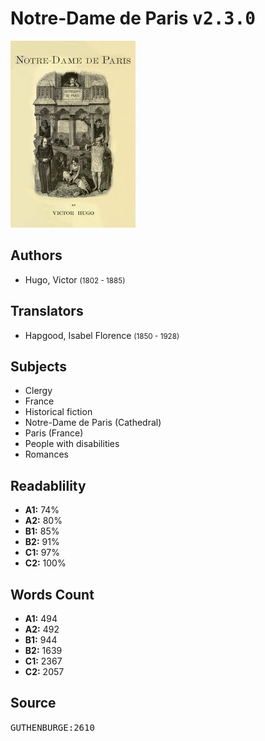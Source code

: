 # Notre-Dame de Paris <kbd>v2.3.0</kbd>

![](./cover.medium.jpg "")

## Authors


 - Hugo, Victor <small>(1802 - 1885)</small>

## Translators


 - Hapgood, Isabel Florence <small>(1850 - 1928)</small>

## Subjects


 - Clergy
 - France
 - Historical fiction
 - Notre-Dame de Paris (Cathedral)
 - Paris (France)
 - People with disabilities
 - Romances

## Readablility


 - **A1:** 74%
 - **A2:** 80%
 - **B1:** 85%
 - **B2:** 91%
 - **C1:** 97%
 - **C2:** 100%

## Words Count


 - **A1:** 494
 - **A2:** 492
 - **B1:** 944
 - **B2:** 1639
 - **C1:** 2367
 - **C2:** 2057

## Source


<kbd>GUTHENBURGE:2610</kbd>
